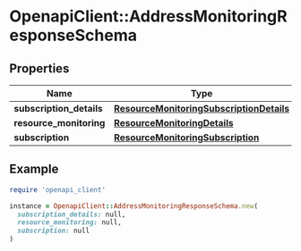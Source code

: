 # OpenapiClient::AddressMonitoringResponseSchema

## Properties

| Name | Type | Description | Notes |
| ---- | ---- | ----------- | ----- |
| **subscription_details** | [**ResourceMonitoringSubscriptionDetails**](ResourceMonitoringSubscriptionDetails.md) |  | [optional] |
| **resource_monitoring** | [**ResourceMonitoringDetails**](ResourceMonitoringDetails.md) |  | [optional] |
| **subscription** | [**ResourceMonitoringSubscription**](ResourceMonitoringSubscription.md) |  | [optional] |

## Example

```ruby
require 'openapi_client'

instance = OpenapiClient::AddressMonitoringResponseSchema.new(
  subscription_details: null,
  resource_monitoring: null,
  subscription: null
)
```

